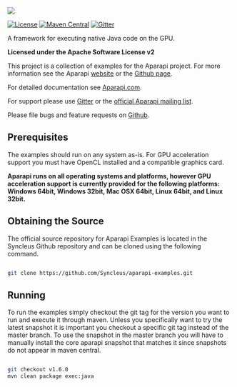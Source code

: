 ![](http://aparapi.com/images/logo-text-adjacent.png)

[![License](http://img.shields.io/:license-apache-blue.svg?style=flat-square)](http://www.apache.org/licenses/LICENSE-2.0.html)
[![Maven Central](https://maven-badges.herokuapp.com/maven-central/com.aparapi/aparapi-examples/badge.png?style=flat)](https://maven-badges.herokuapp.com/maven-central/com.aparapi/aparapi-examples/)
[![Gitter](https://badges.gitter.im/Syncleus/aparapi.svg)](https://gitter.im/Syncleus/aparapi?utm_source=badge&utm_medium=badge&utm_campaign=pr-badge&utm_content=badge)

A framework for executing native Java code on the GPU.

**Licensed under the Apache Software License v2**

This project is a collection of examples for the Aparapi project. For more information see the Aparapi [website](http://Aparapi.com) or the [Github page](https://github.com/Syncleus/aparapi-examples).

For detailed documentation see [Aparapi.com](http://Aparapi.com).

For support please use [Gitter](https://gitter.im/Syncleus/aparapi) or the [official Aparapi mailing list](https://groups.google.com/a/syncleus.com/d/forum/aparapi-list).

Please file bugs and feature requests on [Github](https://github.com/Syncleus/aparapi-examples/issues).

## Prerequisites

The examples should run on any system as-is. For GPU acceleration support you must have OpenCL installed and a compatible graphics card.

**Aparapi runs on all operating systems and platforms, however GPU acceleration support is currently provided for the following platforms: Windows 64bit, Windows 32bit, Mac OSX 64bit, Linux 64bit, and Linux 32bit.**

## Obtaining the Source

The official source repository for Aparapi Examples is located in the Syncleus Github repository and can be cloned using the
following command.

```bash

git clone https://github.com/Syncleus/aparapi-examples.git
```

## Running

To run the examples simply checkout the git tag for the version you want to run and execute it through maven. Unless you
specifically want to try the latest snapshot it is important you checkout a specific git tag instead of the master
branch. To use the snapshot in the master branch you will have to manually install the core aparapi snapshot that
matches it since snapshots do not appear in maven central.

```bash

git checkout v1.6.0
mvn clean package exec:java
```
